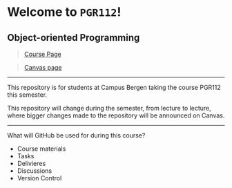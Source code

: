 # Welcome to `PGR112`!

## Object-oriented Programming

> [Course Page](https://www.kristiania.no/en/syllabus/school-of-economics-innovation-and-technology/first-cycle-degree/pgr112/object-oriented-programming/)

> [Canvas page](https://kristiania.instructure.com/courses/7884)

---

This repository is for students at Campus Bergen taking the course PGR112 this semester.

This repository will change during the semester, from lecture to lecture, where bigger changes made to the repository will be announced on Canvas.

---

What will GitHub be used for during this course?

- Course materials
- Tasks
- Delivieres
- Discussions
- Version Control

